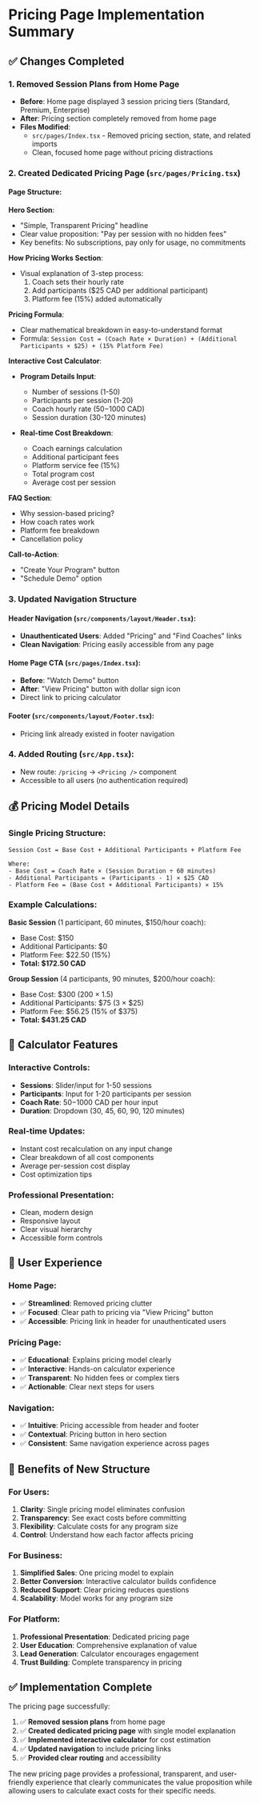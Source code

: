 # Pricing Page Implementation Summary

## ✅ **Changes Completed**

### 1. **Removed Session Plans from Home Page**

- **Before**: Home page displayed 3 session pricing tiers (Standard, Premium, Enterprise)
- **After**: Pricing section completely removed from home page
- **Files Modified**:
  - `src/pages/Index.tsx` - Removed pricing section, state, and related imports
  - Clean, focused home page without pricing distractions

### 2. **Created Dedicated Pricing Page** (`src/pages/Pricing.tsx`)

#### **Page Structure**:

**Hero Section**:

- "Simple, Transparent Pricing" headline
- Clear value proposition: "Pay per session with no hidden fees"
- Key benefits: No subscriptions, pay only for usage, no commitments

**How Pricing Works Section**:

- Visual explanation of 3-step process:
  1. Coach sets their hourly rate
  2. Add participants ($25 CAD per additional participant)
  3. Platform fee (15%) added automatically

**Pricing Formula**:

- Clear mathematical breakdown in easy-to-understand format
- Formula: `Session Cost = (Coach Rate × Duration) + (Additional Participants × $25) + (15% Platform Fee)`

**Interactive Cost Calculator**:

- **Program Details Input**:

  - Number of sessions (1-50)
  - Participants per session (1-20)
  - Coach hourly rate ($50-$1000 CAD)
  - Session duration (30-120 minutes)

- **Real-time Cost Breakdown**:
  - Coach earnings calculation
  - Additional participant fees
  - Platform service fee (15%)
  - Total program cost
  - Average cost per session

**FAQ Section**:

- Why session-based pricing?
- How coach rates work
- Platform fee breakdown
- Cancellation policy

**Call-to-Action**:

- "Create Your Program" button
- "Schedule Demo" option

### 3. **Updated Navigation Structure**

#### **Header Navigation** (`src/components/layout/Header.tsx`):

- **Unauthenticated Users**: Added "Pricing" and "Find Coaches" links
- **Clean Navigation**: Pricing easily accessible from any page

#### **Home Page CTA** (`src/pages/Index.tsx`):

- **Before**: "Watch Demo" button
- **After**: "View Pricing" button with dollar sign icon
- Direct link to pricing calculator

#### **Footer** (`src/components/layout/Footer.tsx`):

- Pricing link already existed in footer navigation

### 4. **Added Routing** (`src/App.tsx`):

- New route: `/pricing` → `<Pricing />` component
- Accessible to all users (no authentication required)

## 💰 **Pricing Model Details**

### **Single Pricing Structure**:

```
Session Cost = Base Cost + Additional Participants + Platform Fee

Where:
- Base Cost = Coach Rate × (Session Duration ÷ 60 minutes)
- Additional Participants = (Participants - 1) × $25 CAD
- Platform Fee = (Base Cost + Additional Participants) × 15%
```

### **Example Calculations**:

**Basic Session** (1 participant, 60 minutes, $150/hour coach):

- Base Cost: $150
- Additional Participants: $0
- Platform Fee: $22.50 (15%)
- **Total: $172.50 CAD**

**Group Session** (4 participants, 90 minutes, $200/hour coach):

- Base Cost: $300 (200 × 1.5)
- Additional Participants: $75 (3 × $25)
- Platform Fee: $56.25 (15% of $375)
- **Total: $431.25 CAD**

## 🎯 **Calculator Features**

### **Interactive Controls**:

- **Sessions**: Slider/input for 1-50 sessions
- **Participants**: Input for 1-20 participants per session
- **Coach Rate**: $50-$1000 CAD per hour input
- **Duration**: Dropdown (30, 45, 60, 90, 120 minutes)

### **Real-time Updates**:

- Instant cost recalculation on any input change
- Clear breakdown of all cost components
- Average per-session cost display
- Cost optimization tips

### **Professional Presentation**:

- Clean, modern design
- Responsive layout
- Clear visual hierarchy
- Accessible form controls

## 🎨 **User Experience**

### **Home Page**:

- ✅ **Streamlined**: Removed pricing clutter
- ✅ **Focused**: Clear path to pricing via "View Pricing" button
- ✅ **Accessible**: Pricing link in header for unauthenticated users

### **Pricing Page**:

- ✅ **Educational**: Explains pricing model clearly
- ✅ **Interactive**: Hands-on calculator experience
- ✅ **Transparent**: No hidden fees or complex tiers
- ✅ **Actionable**: Clear next steps for users

### **Navigation**:

- ✅ **Intuitive**: Pricing accessible from header and footer
- ✅ **Contextual**: Pricing button in hero section
- ✅ **Consistent**: Same navigation experience across pages

## 🚀 **Benefits of New Structure**

### **For Users**:

1. **Clarity**: Single pricing model eliminates confusion
2. **Transparency**: See exact costs before committing
3. **Flexibility**: Calculate costs for any program size
4. **Control**: Understand how each factor affects pricing

### **For Business**:

1. **Simplified Sales**: One pricing model to explain
2. **Better Conversion**: Interactive calculator builds confidence
3. **Reduced Support**: Clear pricing reduces questions
4. **Scalability**: Model works for any program size

### **For Platform**:

1. **Professional Presentation**: Dedicated pricing page
2. **User Education**: Comprehensive explanation of value
3. **Lead Generation**: Calculator encourages engagement
4. **Trust Building**: Complete transparency in pricing

## ✅ **Implementation Complete**

The pricing page successfully:

1. ✅ **Removed session plans** from home page
2. ✅ **Created dedicated pricing page** with single model explanation
3. ✅ **Implemented interactive calculator** for cost estimation
4. ✅ **Updated navigation** to include pricing links
5. ✅ **Provided clear routing** and accessibility

The new pricing page provides a professional, transparent, and user-friendly experience that clearly communicates the value proposition while allowing users to calculate exact costs for their specific needs.
